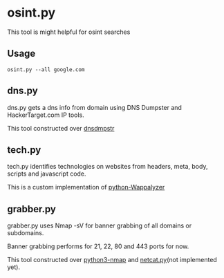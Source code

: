 # osint.py

This tool is might helpful for osint searches

## Usage

`osint.py --all google.com`

## dns.py

dns.py gets a dns info from domain using DNS Dumpster and HackerTarget.com IP tools.

This tool constructed over [dnsdmpstr](https://github.com/zeropwn/dnsdmpstr)

## tech.py

tech.py identifies technologies on websites from headers, meta, body, scripts and javascript code.

This is a custom implementation of [python-Wappalyzer](https://github.com/chorsley/python-Wappalyzer)

## grabber.py

grabber.py uses Nmap -sV for banner grabbing of all domains or subdomains.

Banner grabbing performs for 21, 22, 80 and 443 ports for now.

This tool constructed over [python3-nmap](https://github.com/nmmapper/python3-nmap) and [netcat.py](https://gist.github.com/leonjza/f35a7252babdf77c8421)(not implemented yet).
